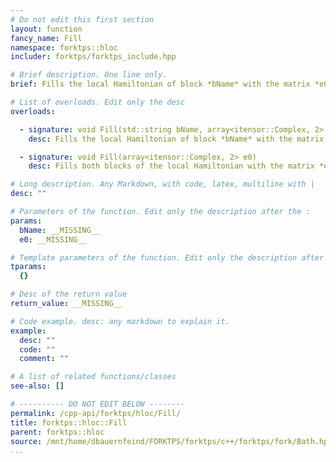 ```yaml
---
# Do not edit this first section
layout: function
fancy_name: Fill
namespace: forktps::hloc
includer: forktps/forktps_include.hpp

# Brief description. One line only.
brief: Fills the local Hamiltonian of block *bName* with the matrix *e0*.

# List of overloads. Edit only the desc
overloads:

  - signature: void Fill(std::string bName, array<itensor::Complex, 2> e0)
    desc: Fills the local Hamiltonian of block *bName* with the matrix *e0*.

  - signature: void Fill(array<itensor::Complex, 2> e0)
    desc: Fills both blocks of the local Hamiltonian with the matrix *e0*.

# Long description. Any Markdown, with code, latex, multiline with |
desc: ""

# Parameters of the function. Edit only the description after the :
params:
  bName: __MISSING__
  e0: __MISSING__

# Template parameters of the function. Edit only the description after the :
tparams:
  {}

# Desc of the return value
return_value: __MISSING__

# Code example. desc: any markdown to explain it.
example:
  desc: ""
  code: ""
  comment: ""

# A list of related functions/classes
see-also: []

# ---------- DO NOT EDIT BELOW --------
permalink: /cpp-api/forktps/hloc/Fill/
title: forktps::hloc::Fill
parent: forktps::hloc
source: /mnt/home/dbauernfeind/FORKTPS/forktps/c++/forktps/fork/Bath.hpp
...
```


